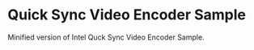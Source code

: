Quick Sync Video Encoder Sample
===============================

Minified version of Intel Quck Sync Video Encoder Sample.
